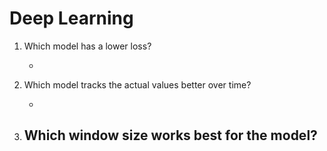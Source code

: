 # Deep Learning

1. Which model has a lower loss?

   -

2. Which model tracks the actual values better over time?

   -

3. ## Which window size works best for the model?
